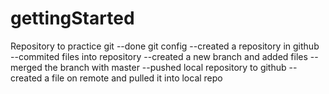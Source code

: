 # gettingStarted
Repository to practice git
--done git config
--created a repository in github
--commited files into repository
--created a new branch and added files
--merged the branch with master
--pushed local repository to github
--created a file on remote and pulled it into local repo

